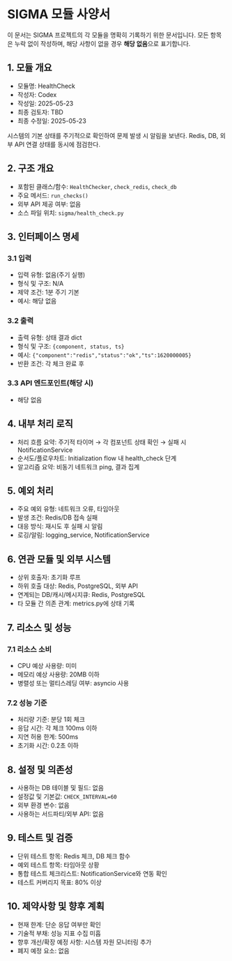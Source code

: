 # SIGMA 모듈 사양서

이 문서는 SIGMA 프로젝트의 각 모듈을 명확히 기록하기 위한 문서입니다. 모든 항목은 누락 없이 작성하며, 해당 사항이 없을 경우 **해당 없음**으로 표기합니다.

## 1. 모듈 개요
* 모듈명: HealthCheck
* 작성자: Codex
* 작성일: 2025-05-23
* 최종 검토자: TBD
* 최종 수정일: 2025-05-23

시스템의 기본 상태를 주기적으로 확인하여 문제 발생 시 알림을 보낸다. Redis, DB,
외부 API 연결 상태를 동시에 점검한다.

## 2. 구조 개요
* 포함된 클래스/함수: `HealthChecker`, `check_redis`, `check_db`
* 주요 메서드: `run_checks()`
* 외부 API 제공 여부: 없음
* 소스 파일 위치: `sigma/health_check.py`

## 3. 인터페이스 명세
### 3.1 입력
* 입력 유형: 없음(주기 실행)
* 형식 및 구조: N/A
* 제약 조건: 1분 주기 기본
* 예시: 해당 없음

### 3.2 출력
* 출력 유형: 상태 결과 dict
* 형식 및 구조: `{component, status, ts}`
* 예시: `{"component":"redis","status":"ok","ts":1620000005}`
* 반환 조건: 각 체크 완료 후

### 3.3 API 엔드포인트(해당 시)
* 해당 없음

## 4. 내부 처리 로직
* 처리 흐름 요약: 주기적 타이머 → 각 컴포넌트 상태 확인 → 실패 시 NotificationService
* 순서도/플로우차트: Initialization flow 내 health_check 단계
* 알고리즘 요약: 비동기 네트워크 ping, 결과 집계

## 5. 예외 처리
* 주요 예외 유형: 네트워크 오류, 타임아웃
* 발생 조건: Redis/DB 접속 실패
* 대응 방식: 재시도 후 실패 시 알림
* 로깅/알림: logging_service, NotificationService

## 6. 연관 모듈 및 외부 시스템
* 상위 호출자: 초기화 루프
* 하위 호출 대상: Redis, PostgreSQL, 외부 API
* 연계되는 DB/캐시/메시지큐: Redis, PostgreSQL
* 타 모듈 간 의존 관계: metrics.py에 상태 기록

## 7. 리소스 및 성능
### 7.1 리소스 소비
* CPU 예상 사용량: 미미
* 메모리 예상 사용량: 20MB 이하
* 병렬성 또는 멀티스레딩 여부: asyncio 사용

### 7.2 성능 기준
* 처리량 기준: 분당 1회 체크
* 응답 시간: 각 체크 100ms 이하
* 지연 허용 한계: 500ms
* 초기화 시간: 0.2초 이하

## 8. 설정 및 의존성
* 사용하는 DB 테이블 및 필드: 없음
* 설정값 및 기본값: `CHECK_INTERVAL=60`
* 외부 환경 변수: 없음
* 사용하는 서드파티/외부 API: 없음

## 9. 테스트 및 검증
* 단위 테스트 항목: Redis 체크, DB 체크 함수
* 예외 테스트 항목: 타임아웃 상황
* 통합 테스트 체크리스트: NotificationService와 연동 확인
* 테스트 커버리지 목표: 80% 이상

## 10. 제약사항 및 향후 계획
* 현재 한계: 단순 응답 여부만 확인
* 기술적 부채: 성능 지표 수집 미흡
* 향후 개선/확장 예정 사항: 시스템 자원 모니터링 추가
* 폐지 예정 요소: 없음
